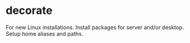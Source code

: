 # decorate
For new Linux installations. Install packages for server and/or desktop.  Setup home aliases and paths.
